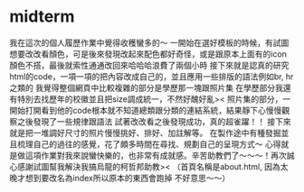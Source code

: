 # midterm
我在這次的個人履歷作業中覺得收穫蠻多的～ 一開始在選好模板的時候，有試圖想要改改看顏色，可是後來發現改起來配色都好奇怪，或是跟原本上面有的icon顏色不搭，最後就索性通通改回來哈哈哈浪費了兩個小時 接下來就是認真的研究html的code，一項一項的把內容改成自己的，並且應用一些排版的語法例如br, hr之類的 我覺得整個網頁中比較複雜的部分是學歷那一塊跟照片集 在學歷部分我還有特別去找歷年的校徽並且把size調成統一，不然好醜好亂>< 照片集的部分，一開始打開看到他的code根本就不知道總類跟分類的連結系統，結果靜下心慢慢觀察之後發現了一些規律跟語法 試著改改看之後發現成功，真的超雀躍！！ 接下來就是把一堆調好尺寸的照片慢慢挑好、排好、加註解等。 在製作途中有種發掘並且梳理自己的過往的感覺，花了頗多時間在尋找、規劃自己的呈現方式～ 心得就是做這項作業對我來說蠻快樂的，也非常有成就感。辛苦助教們了～～～！再次誠心感謝試圖幫我解決我搞烏龍的柯哲邦助教><
（首頁名稱是about.html, 因為太晚才想到要改名為index所以原本的東西會跑掉 不好意思～～）
